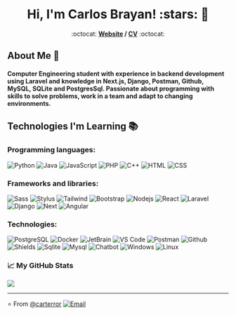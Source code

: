 <h1 align="center">Hi, I'm Carlos Brayan! :stars: 👋</h1> 


<p align="center"> :octocat: <b><a href="https://carterror.github.io/portfolio/">Website</a> / <a href="https://github.com/carterror/carterror/blob/main/CV%20Carlos%20Brayan.pdf">CV</a></b> :octocat: </p>


## About Me :wave:
#### Computer Engineering student with experience in backend development using Laravel and knowledge in Next.js, Django, Postman, Github, MySQL, SQLite and PostgresSql. Passionate about programming with skills to solve problems, work in a team and adapt to changing environments.


## Technologies I'm Learning :books:

### Programming languages:

![Python](http://img.shields.io/badge/-Python-3776AB?style=for-the-badge&logo=python&labelColor=282c34)
![Java](https://img.shields.io/badge/-Java-FFFFFF?style=for-the-badge&logo=openjdk&labelColor=282c34)
![JavaScript](https://img.shields.io/badge/-JavaScript-F7DF1E?style=for-the-badge&logo=javascript&labelColor=282c34)
![PHP](https://img.shields.io/badge/-PHP-777BB4?style=for-the-badge&logo=php&labelColor=282c34)
![C++](https://img.shields.io/badge/-C++-00599C?style=for-the-badge&logo=cplusplus&labelColor=282c34)
![HTML](https://img.shields.io/badge/-HTML-E34F26?style=for-the-badge&logo=html5&labelColor=282c34)
![CSS](https://img.shields.io/badge/-CSS-1572B6?style=for-the-badge&logo=css3&labelColor=282c34)

### Frameworks and libraries:

![Sass](https://img.shields.io/badge/-Sass-CC6699?style=for-the-badge&logo=sass&labelColor=282c34)
![Stylus](https://img.shields.io/badge/-Stylus-333333?style=for-the-badge&logo=stylus&labelColor=282c34)
![Tailwind](https://img.shields.io/badge/-Tailwind_CSS-06B6D4?style=for-the-badge&logo=tailwindcss&labelColor=282c34)
![Bootstrap](https://img.shields.io/badge/-Bootstrap-7952B3?style=for-the-badge&logo=bootstrap&labelColor=282c34)
![Nodejs](https://img.shields.io/badge/-Nodejs-339933?style=for-the-badge&logo=Node.js&labelColor=282c34)
![React](https://img.shields.io/badge/-React-61DAFB?style=for-the-badge&logo=react&labelColor=282c34)
![Laravel](https://img.shields.io/badge/-Laravel-FF2D20?style=for-the-badge&logo=laravel&labelColor=282c34)
![Django](https://img.shields.io/badge/-Django-092E20?style=for-the-badge&logo=django&labelColor=282c34)
![Next](https://img.shields.io/badge/-Next.js-000000?style=for-the-badge&logo=nextdotjs&labelColor=282c34)
![Angular](https://img.shields.io/badge/-Angular-DD0031?style=for-the-badge&logo=angular&labelColor=282c34)


### Technologies:

![PostgreSQL](https://img.shields.io/badge/-PostgreSQL-4169E1?style=for-the-badge&logo=postgresql&labelColor=282c34)
![Docker](https://img.shields.io/badge/-Docker-2496ED?style=for-the-badge&logo=docker&labelColor=282c34)
![JetBrain](http://img.shields.io/badge/-JetBrain-000000?style=for-the-badge&logo=jetbrains&labelColor=282c34)
![VS Code](http://img.shields.io/badge/-VS_Code-007ACC?style=for-the-badge&logo=visual-studio-code&labelColor=282c34)
![Postman](https://img.shields.io/badge/-Postman-FF6C37?style=for-the-badge&logo=postman&labelColor=282c34)
![Github](https://img.shields.io/badge/-Github-181717?style=for-the-badge&logo=github&labelColor=282c34)
![Shields](https://img.shields.io/badge/-Shields.io-000000?style=for-the-badge&logo=shieldsdotio&labelColor=282c34)
![Sqlite](https://img.shields.io/badge/-Sqlite-003B57?style=for-the-badge&logo=sqlite&labelColor=282c34)
![Mysql](https://img.shields.io/badge/-Mysql-4479A1?style=for-the-badge&logo=mysql&labelColor=282c34)
![Chatbot](https://img.shields.io/badge/-Chatbot-0066FF?style=for-the-badge&logo=chatbot&labelColor=282c34)
![Windows](https://img.shields.io/badge/-Windows_11-0078D4?style=for-the-badge&logo=windows11&labelColor=282c34)
![Linux](https://img.shields.io/badge/-Linux_Mint-87CF3E?style=for-the-badge&logo=linuxmint&labelColor=282c34)


### 📈 My GitHub Stats


<picture>
  <source
    srcset="https://github-readme-stats.vercel.app/api/top-langs/?username=carterror&layout=compact&langs_count=8&theme=radical"
    media="(prefers-color-scheme: dark)" />
  <source
    srcset="https://github-readme-stats.vercel.app/api/top-langs/?username=carterror&layout=compact&langs_count=8&theme=default"
    media="(prefers-color-scheme: light), (prefers-color-scheme: no-preference)" />
  <img src="https://github-readme-stats.vercel.app/api/top-langs/?username=carterror&layout=compact&langs_count=8" />
</picture>

<hr/>

:star: From [@carterror](https://github.com/carterror)
[![Email](https://img.shields.io/badge/-Email-c14438?style=for-the-badge=Gmail&logoColor=white&link=mailto:carlos.bramila98@gmail.com)](mailto:carlos.bramila98@gmail.com)
<!--
**carterror/carterror** is a ✨ _special_ ✨ repository because its `README.md` (this file) appears on your GitHub profile.
https://github.com/carterror/carterror/blob/main/CV%20Carlos%20Brayan.pdf
Here are some ideas to get you started:
![Code]()
- 🔭 I’m currently working on ...
- 🌱 I’m currently learning ...
- 👯 I’m looking to collaborate on ...
- 🤔 I’m looking for help with ...
- 💬 Ask me about ...
- 📫 How to reach me: ...
- 😄 Pronouns: ...
- ⚡ Fun fact: ...
-->
